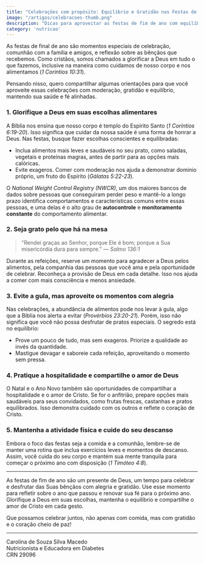```yaml
---
title: "Celebrações com propósito: Equilíbrio e Gratidão nas Festas de Fim de Ano"
image: "/artigos/celebracoes-thumb.png"
description: "Dicas para aproveitar as festas de fim de ano com equilíbrio e sem culpa, mantendo a saúde e fé alinhadas."
category: 'nutricao'
---
```


As festas de final de ano são momentos especiais de celebração, comunhão com a família e amigos, e reflexão sobre as bênçãos que recebemos. Como cristãos, somos chamados a glorificar a Deus em tudo o que fazemos, inclusive na maneira como cuidamos de nosso corpo e nos alimentamos (*1 Coríntios 10:31*).

Pensando nisso, quero compartilhar algumas orientações para que você aproveite essas celebrações com moderação, gratidão e equilíbrio, mantendo sua saúde e fé alinhadas.

### 1. Glorifique a Deus em suas escolhas alimentares

A Bíblia nos ensina que nosso corpo é templo do Espírito Santo (*1 Coríntios 6:19-20*). Isso significa que cuidar da nossa saúde é uma forma de honrar a Deus. Nas festas, busque fazer escolhas conscientes e equilibradas:

- Inclua alimentos mais leves e saudáveis no seu prato, como saladas, vegetais e proteínas magras, antes de partir para as opções mais calóricas.
- Evite exageros. Comer com moderação nos ajuda a demonstrar domínio próprio, um fruto do Espírito (*Gálatas 5:22-23*).

O *National Weight Control Registry (NWCR)*, um dos maiores bancos de dados sobre pessoas que conseguiram perder peso e mantê-lo a longo prazo identifica comportamentos e características comuns entre essas pessoas, e uma delas é o alto grau de **autocontrole** e **monitoramento constante** do comportamento alimentar.

### 2. Seja grato pelo que há na mesa

> "Rendei graças ao Senhor, porque Ele é bom; porque a Sua misericórdia dura para sempre."
> — *Salmo 136:1*

Durante as refeições, reserve um momento para agradecer a Deus pelos alimentos, pela companhia das pessoas que você ama e pela oportunidade de celebrar. Reconheça a provisão de Deus em cada detalhe. Isso nos ajuda a comer com mais consciência e menos ansiedade.

### 3. Evite a gula, mas aproveite os momentos com alegria

Nas celebrações, a abundância de alimentos pode nos levar à gula, algo que a Bíblia nos alerta a evitar (*Provérbios 23:20-21*). Porém, isso não significa que você não possa desfrutar de pratos especiais. O segredo está no equilíbrio:

- Prove um pouco de tudo, mas sem exageros. Priorize a qualidade ao invés da quantidade.
- Mastigue devagar e saboreie cada refeição, aproveitando o momento sem pressa.

### 4. Pratique a hospitalidade e compartilhe o amor de Deus

O Natal e o Ano Novo também são oportunidades de compartilhar a hospitalidade e o amor de Cristo. Se for o anfitrião, prepare opções mais saudáveis para seus convidados, como frutas frescas, castanhas e pratos equilibrados. Isso demonstra cuidado com os outros e reflete o coração de Cristo.

### 5. Mantenha a atividade física e cuide do seu descanso

Embora o foco das festas seja a comida e a comunhão, lembre-se de manter uma rotina que inclua exercícios leves e momentos de descanso. Assim, você cuida do seu corpo e mantém sua mente tranquila para começar o próximo ano com disposição (*1 Timóteo 4:8*).

---

As festas de fim de ano são um presente de Deus, um tempo para celebrar e desfrutar das Suas bênçãos com alegria e gratidão. Use esse momento para refletir sobre o ano que passou e renovar sua fé para o próximo ano. Glorifique a Deus em suas escolhas, mantenha o equilíbrio e compartilhe o amor de Cristo em cada gesto.

Que possamos celebrar juntos, não apenas com comida, mas com gratidão e o coração cheio de paz!

---

<div class="assinatura">
Carolina de Souza Silva Macedo
</div>
Nutricionista e Educadora em Diabetes
<br>
CRN 29096